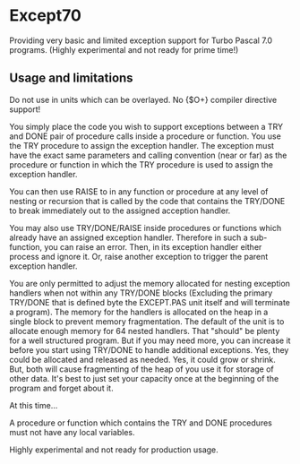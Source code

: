 # Except70

Providing very basic and limited exception support for Turbo Pascal 7.0 programs.
(Highly experimental and not ready for prime time!)

## Usage and limitations

Do not use in units which can be overlayed. No {$O+} compiler directive support!

You simply place the code you wish to support exceptions between a TRY and DONE pair
of procedure calls inside a procedure or function. You use the TRY procedure to assign
the exception handler. The exception must have the exact same parameters and calling
convention (near or far) as the procedure or function in which the TRY procedure is used
to assign the exception handler.

You can then use RAISE to in any function or procedure at any level of nesting or
recursion that is called by the code that contains the TRY/DONE to break immediately out
to the assigned acception handler.

You may also use TRY/DONE/RAISE inside procedures or functions which already have an
assigned exception handler. Therefore in such a sub-function, you can raise an error.
Then, in its exception handler either process and ignore it. Or, raise another exception
to trigger the parent exception handler.

You are only permitted to adjust the memory allocated for nesting exception handlers when
not within any TRY/DONE blocks (Excluding the primary TRY/DONE that is defined byte the
EXCEPT.PAS unit itself and will terminate a program). The memory for the handlers
is allocated on the heap in a single block to prevent memory fragmentation. The default
of the unit is to allocate enough memory for 64 nested handlers. That "should" be plenty
for a well structured program. But if you may need more, you can increase it before you
start using TRY/DONE to handle additional exceptions. Yes, they could be allocated and
released as needed. Yes, it could grow or shrink. But, both will cause fragmenting of the
heap of you use it for storage of other data. It's best to just set your capacity once
at the beginning of the program and forget about it.

At this time...

A procedure or function which contains the TRY and DONE procedures must not
have any local variables.

Highly experimental and not ready for production usage.
